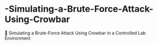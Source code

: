 # -Simulating-a-Brute-Force-Attack-Using-Crowbar
🔐 Simulating a Brute-Force Attack Using Crowbar in a Controlled Lab Environment
